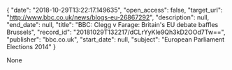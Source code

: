 {
  "date": "2018-10-29T13:22:17.149635", 
  "open_access": false, 
  "target_url": "http://www.bbc.co.uk/news/blogs-eu-26867292", 
  "description": null, 
  "end_date": null, 
  "title": "BBC:  Clegg v Farage: Britain's EU debate baffles Brussels", 
  "record_id": "20181029T132217/dCLrYyKIe9Qh3kD2OOd7Tw==", 
  "publisher": "bbc.co.uk", 
  "start_date": null, 
  "subject": "European Parliament Elections 2014"
}

None